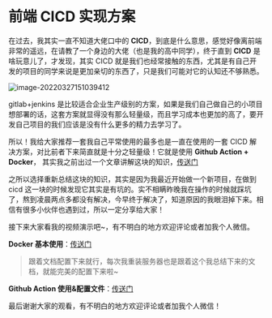 # 前端 CICD 实现方案

在过去，我其实一直不知道大佬口中的 **CICD**，到底是什么意思，感觉好像离前端非常的遥远，在请教了一个身边的大佬（也是我的高中同学），终于直到 **CICD** 是啥玩意儿了，才发现，其实 CICD 就是我们也经常接触的东西，尤其是有自己开发的项目的同学来说是更加亲切的东西了，只是我们可能对它的认知还不够熟悉。

![image-20220327151039412](https://vitepress-source.oss-cn-beijing.aliyuncs.com/typoraimage-20220327151039412.png)

gitlab+jenkins 是比较适合企业生产级别的方案，如果是我们自己做自己的小项目想部署的话，这套方案就显得没有那么轻量级，而且学习成本也更加的高了，要开发自己项目的我们应该是没有什么更多的精力去学习了。

所以！我给大家推荐一套我自己平常使用的最多也是一直在使用的一套 CICD 解决方案，对比前者下来简直就是十分之轻量级！它就是使用 **Github Action + Docker**， 其实我之前出过一个文章讲解这块的知识，[传送门](http://www.jimmyxuexue.top:999/article/%E5%B7%A5%E7%A8%8B%E5%8C%96/%E9%A1%B9%E7%9B%AE%E9%83%A8%E7%BD%B2.html)

之所以选择重新总结这块的知识，其实是因为我最近开始做一个新项目，在做到 cicd 这一块的时候发现它其实是有坑的。实不相瞒昨晚我在操作的时候就踩坑了，熬到凌晨两点多都没有解决，今早终于解决了，知道原因的我眼泪掉下来。相信有很多小伙伴也遇到过，所以一定分享给大家！

接下来大家看我的视频演示吧~，有不明白的地方欢迎评论或者加我个人微信。

**Docker 基本使用**：[传送门](http://1.116.204.114/home/)

> 跟着文档配置下来就行，每次我重装服务器也是跟着这个我总结下来的文档，就能完美的配置下来啦~

**Github Action 使用&配置文件**：[传送门](http://localhost:3000/article/%E5%B7%A5%E7%A8%8B%E5%8C%96/%E9%A1%B9%E7%9B%AE%E9%83%A8%E7%BD%B2.html#%E5%85%A8%E8%87%AA%E5%8A%A8%E9%83%A8%E7%BD%B2)

最后谢谢大家的观看，有不明白的地方欢迎评论或者加我个人微信！

